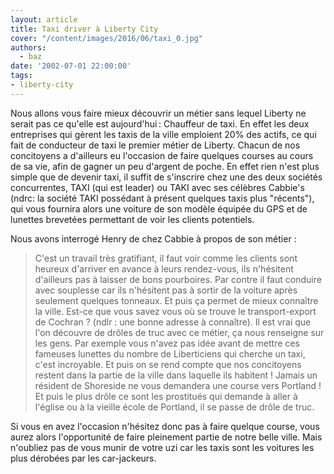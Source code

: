 ```yaml
---
layout: article
title: Taxi driver à Liberty City
cover: "/content/images/2016/06/taxi_0.jpg"
authors:
  - baz
date: '2002-07-01 22:00:00'
tags:
- liberty-city
---
```


Nous allons vous faire mieux découvrir un métier sans lequel Liberty ne serait pas ce qu'elle est aujourd'hui : Chauffeur de taxi. En effet les deux entreprises qui gèrent les taxis de la ville emploient 20% des actifs, ce qui fait de conducteur de taxi le premier métier de Liberty. Chacun de nos concitoyens a d'ailleurs eu l'occasion de faire quelques courses au cours de sa vie, afin de gagner un peu d'argent de poche. En effet rien n'est plus simple que de devenir taxi, il suffit de s'inscrire chez une des deux sociétés concurrentes, TAXI (qui est leader) ou TAKI avec ses célèbres Cabbie's (ndrc: la société TAKI possédant à présent quelques taxis plus "récents"), qui vous fournira alors une voiture de son modèle équipée du GPS et de lunettes brevetées permettant de voir les clients potentiels.

Nous avons interrogé Henry de chez Cabbie à propos de son métier :

> C'est un travail très gratifiant, il faut voir comme les clients sont heureux d'arriver en avance à leurs rendez-vous, ils n'hésitent d'ailleurs pas à laisser de bons pourboires. Par contre il faut conduire avec souplesse car ils n'hésitent pas à sortir de la voiture après seulement quelques tonneaux. Et puis ça permet de mieux connaître la ville. Est-ce que vous savez vous où se trouve le transport-export de Cochran ? (ndlr : une bonne adresse à connaître). Il est vrai que l'on découvre de drôles de truc avec ce métier, ça nous renseigne sur les gens. Par exemple vous n'avez pas idée avant de mettre ces fameuses lunettes du nombre de Liberticiens qui cherche un taxi, c'est incroyable. Et puis on se rend compte que nos concitoyens restent dans la partie de la ville dans laquelle ils habitent ! Jamais un résident de Shoreside ne vous demandera une course vers Portland ! Et puis le plus drôle ce sont les prostitués qui demande à aller à l'église ou à la vieille école de Portland, il se passe de drôle de truc.

Si vous en avez l'occasion n'hésitez donc pas à faire quelque course, vous aurez alors l'opportunité de faire pleinement partie de notre belle ville. Mais n'oubliez pas de vous munir de votre uzi car les taxis sont les voitures les plus dérobées par les car-jackeurs.